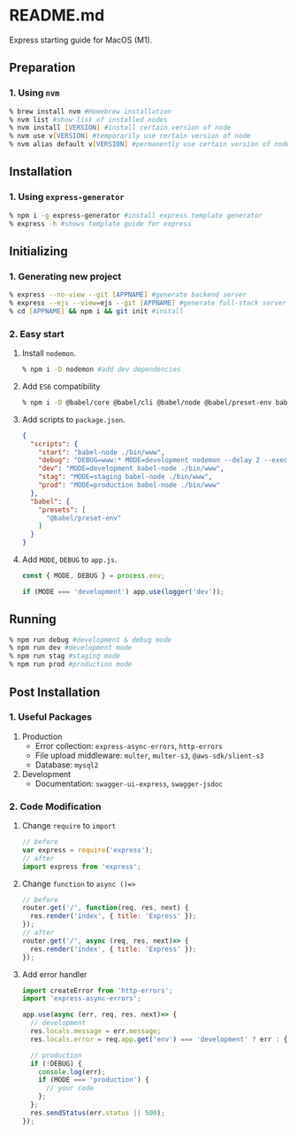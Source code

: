 # README.md
Express starting guide for MacOS (M1).

## Preparation
### 1. Using `nvm`
```zsh
% brew install nvm #Homebrew installation
% nvm list #show list of installed nodes
% nvm install [VERSION] #install certain version of node
% nvm use v[VERSION] #temporarily use certain version of node
% nvm alias default v[VERSION] #permanently use certain version of node
```

## Installation
### 1. Using `express-generator`
```zsh
% npm i -g express-generator #install express template generator
% express -h #shows template guide for express
```

## Initializing
### 1. Generating new project
```zsh
% express --no-view --git [APPNAME] #generate backend server
% express --ejs --view=ejs --git [APPNAME] #generate full-stack server (with ejs)
% cd [APPNAME] && npm i && git init #install
```
### 2. Easy start
1. Install `nodemon`.
    ```zsh
    % npm i -D nodemon #add dev dependencies
    ```
1. Add `ES6` compatibility
    ```zsh
    % npm i -D @babel/core @babel/cli @babel/node @babel/preset-env babel-loader
    ```
1. Add scripts to `package.json`.
    ```json
    {
      "scripts": {
        "start": "babel-node ./bin/www",
        "debug": "DEBUG=www:* MODE=development nodemon --delay 2 --exec babel-node ./bin/www",
        "dev": "MODE=development babel-node ./bin/www",
        "stag": "MODE=staging babel-node ./bin/www",
        "prod": "MODE=production babel-node ./bin/www"
      },
      "babel": {
        "presets": [
          "@babel/preset-env"
        ]
      }
    }
    ```
1. Add `MODE`, `DEBUG` to `app.js`.
    ```js
    const { MODE, DEBUG } = process.env;
    
    if (MODE === 'development') app.use(logger('dev'));
    ```

## Running
```zsh
% npm run debug #development & debug mode
% npm run dev #development mode
% npm run stag #staging mode
% npm run prod #production mode
```

## Post Installation
### 1. Useful Packages
1. Production
    * Error collection: `express-async-errors`, `http-errors`
    * File upload middleware: `multer`, `multer-s3`, `@aws-sdk/slient-s3`
    * Database: `mysql2`
1. Development
    * Documentation: `swagger-ui-express`, `swagger-jsdoc`

### 2. Code Modification
1. Change `require` to `import`
    ```js
    // before
    var express = require('express');
    // after
    import express from 'express';
    ```
1. Change `function` to `async ()=>`
    ```js
    // before
    router.get('/', function(req, res, next) {
      res.render('index', { title: 'Express' });
    });
    // after
    router.get('/', async (req, res, next)=> {
      res.render('index', { title: 'Express' });
    });
    ```
1. Add error handler
    ```js
    import createError from 'http-errors';
    import 'express-async-errors';

    app.use(async (err, req, res, next)=> {
      // development
      res.locals.message = err.message;
      res.locals.error = req.app.get('env') === 'development' ? err : {};

      // production
      if (!DEBUG) {
        console.log(err);
        if (MODE === 'production') {
          // your code
        };
      };
      res.sendStatus(err.status || 500);
    });
    ```